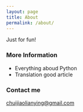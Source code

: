 ```yaml
---
layout: page
title: About
permalink: /about/
---
```


Just for fun!

### More Information

- Everything aboud Python
- Translation good article

### Contact me

[chuijiaolianying@gmail.com](mailto:chuijiaolianying@gmail.com)
